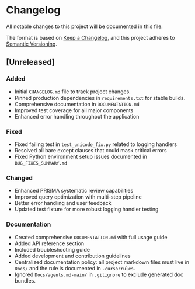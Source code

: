 # Changelog

All notable changes to this project will be documented in this file.

The format is based on [Keep a Changelog](https://keepachangelog.com/en/1.0.0/),
and this project adheres to [Semantic Versioning](https://semver.org/spec/v2.0.0.html).

## [Unreleased]

### Added
- Initial `CHANGELOG.md` file to track project changes.
- Pinned production dependencies in `requirements.txt` for stable builds.
- Comprehensive documentation in `DOCUMENTATION.md`
- Improved test coverage for all major components
- Enhanced error handling throughout the application

### Fixed
- Fixed failing test in `test_unicode_fix.py` related to logging handlers
- Resolved all bare except clauses that could mask critical errors
- Fixed Python environment setup issues documented in `BUG_FIXES_SUMMARY.md`

### Changed
- Enhanced PRISMA systematic review capabilities
- Improved query optimization with multi-step pipeline
- Better error handling and user feedback
- Updated test fixture for more robust logging handler testing

### Documentation
- Created comprehensive `DOCUMENTATION.md` with full usage guide
- Added API reference section
- Included troubleshooting guide
- Added development and contribution guidelines 
- Centralized documentation policy: all project markdown files must live in `Docs/` and the rule is documented in `.cursorrules`.
- Ignored `Docs/agents.md-main/` in `.gitignore` to exclude generated doc bundles.